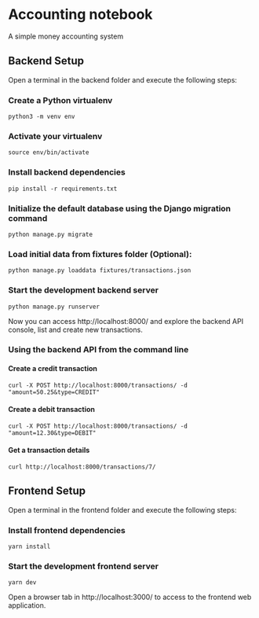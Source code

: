 # Accounting notebook
A simple money accounting system


## Backend Setup
Open a terminal in the backend folder and execute the following steps:

### Create a Python virtualenv
```
python3 -m venv env
```

### Activate your virtualenv
```
source env/bin/activate
```

### Install backend dependencies
```
pip install -r requirements.txt
```

### Initialize the default database using the Django migration command
```
python manage.py migrate
```

### Load initial data from fixtures folder (Optional):
```
python manage.py loaddata fixtures/transactions.json
```

### Start the development backend server
```
python manage.py runserver
```

Now you can access http://localhost:8000/ and explore the backend API console, list and create new transactions.

### Using the backend API from the command line

#### Create a credit transaction
```
curl -X POST http://localhost:8000/transactions/ -d "amount=50.25&type=CREDIT"
```

#### Create a debit transaction
```
curl -X POST http://localhost:8000/transactions/ -d "amount=12.30&type=DEBIT"
```

#### Get a transaction details
```
curl http://localhost:8000/transactions/7/
```


## Frontend Setup
Open a terminal in the frontend folder and execute the following steps:

### Install frontend dependencies
```
yarn install
```

### Start the development frontend server
```
yarn dev
```

Open a browser tab in http://localhost:3000/ to access to the frontend web application.
